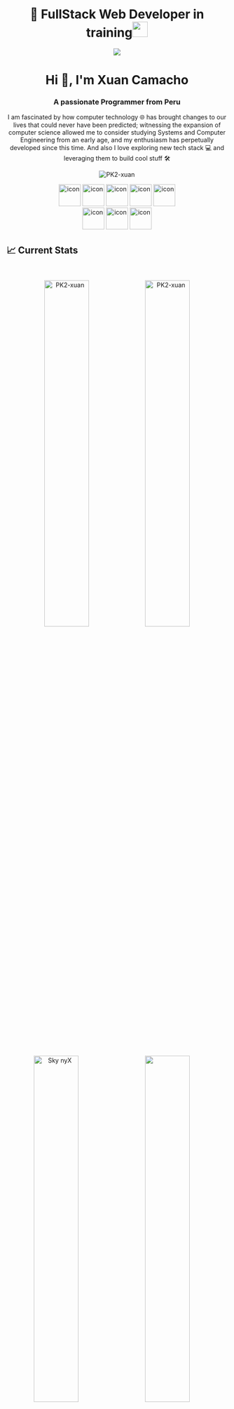 



<!--inicio-->

<h1 align="center"> 👋 FullStack Web Developer in training<img src="https://media.giphy.com/media/hvRJCLFzcasrR4ia7z/giphy.gif" width="35"></h1>

<p align="center">
<img src="https://readme-typing-svg.herokuapp.com/?lines=Web%20Developer;Full%20Stack%20Developer;3%2B%20years%20of%20coding%20experience;Sempe%20Avanti&font=Pacifico&center=true&width=650&height=120&color=2aa889&vCenter=true&size=45">
</p>

<h1 align="center">Hi 👋, I'm Xuan Camacho</h1>
<h3 align="center">A passionate Programmer from Peru</h3>
<p align="center">I am fascinated by how computer technology 🌐 has brought changes to our lives that could never have been predicted; witnessing the expansion of computer science allowed me to consider studying Systems and Computer Engineering from an early age, and my enthusiasm has perpetually developed since this time. And also I love exploring new tech stack 💻 and leveraging them to build cool stuff 🛠️</p>

<p align="center"> 
<img src="https://komarev.com/ghpvc/?username=PK2-xuan&label=Profile%20views&color=2aa889&style=flat" alt="PK2-xuan" />
</p>

<div align="center">
 <img src="https://techstack-generator.vercel.app/java-icon.svg" alt="icon" width="50" height="50" />
 <img src="https://techstack-generator.vercel.app/github-icon.svg" alt="icon" width="50" height="50" />
 <img src="https://techstack-generator.vercel.app/ts-icon.svg" alt="icon" width="50" height="50" />
 <img src="https://techstack-generator.vercel.app/js-icon.svg" alt="icon" width="50" height="50" />
 <img src="https://techstack-generator.vercel.app/react-icon.svg" alt="icon" width="50" height="50" />
 <br/>
 <img src="https://techstack-generator.vercel.app/restapi-icon.svg" alt="icon" width="50" height="50" />
 <img src="https://techstack-generator.vercel.app/docker-icon.svg" alt="icon" width="50" height="50" />
 <img src="https://techstack-generator.vercel.app/mysql-icon.svg" alt="icon" width="50" height="50" />
</div>

 ## :chart_with_upwards_trend: Current Stats
 
</br>

<p align="center">
  <img width="45%" src="https://github-readme-streak-stats.herokuapp.com/?user=PK2-xuan&theme=gotham&show_icons=true&hide_border=true" alt="PK2-xuan"/>
<img width="45%" src="https://github-readme-stats-ten-gilt.vercel.app/api?username=PK2-xuan&show_icons=true&hide_border=true&title_color=2aa889&icon_color=599cab&text_color=99d1ce&bg_color=0c1014" alt="PK2-xuan"/>
</p>

<p align="center">
  <img width="45%" src="https://github-readme-stats-ten-gilt.vercel.app/api/top-langs/?username=PK2-xuan&hide_border=true&title_color=2aa889&text_color=99d1ce&bg_color=0c1014" />
  <img width="45%" align="left" src="https://camo.githubusercontent.com/9b2da5487c681aba581bb1bcceb4804f9f928aeb13885d04a87a50b404bc62ef/68747470733a2f2f632e74656e6f722e636f6d2f474e37334d4b4261775a5941414141692f627573792d637574652e676966" alt="Sky nyX" />
</p>

------

![followers](https://img.shields.io/github/followers/PK2-xuan?style=social)
![stars](https://img.shields.io/github/stars/PK2-xuan?style=social)

<h4 align="center">Visitor's count 👀</h4>
<p align="center"><img src="https://profile-counter.glitch.me/PK2-xuan/count.svg" alt="PK2-xuan :: Visitor's Count" /></p>

<!-- <img align="center" height="220px" src="https://github.com/PK2-xuan/Sky-nyX/blob/main/miRey.gif" alt="PK2-xuan" /> -->

![𝚝𝚘𝚙 𝚝𝚛𝚘𝚙𝚑𝚢](https://github-profile-trophy.vercel.app/?username=PK2-xuan&column=9&margin-w=15&margin-h=15&no-bg=true&no-frame=true&theme=juicyfresh)

<p align="center">
  <img height="150" width="150" src="https://github.com/JayantGoel001/JayantGoel001/blob/master/WEBP/left.webp">
  <img align="center" src="https://github-readme-streak-stats.herokuapp.com/?user=PK2-xuan&theme=dark&hide_border=true"/>
  <img height="150" width="150" src="https://github.com/JayantGoel001/JayantGoel001/blob/master/WEBP/right.webp">
</p>
<!--
![𝚐𝚒𝚝𝚑𝚞𝚋 𝚐𝚛𝚊𝚙𝚑](https://activity-graph.herokuapp.com/graph?username=JayantGoel001&theme=react-dark&hide_border=true&area=true)

![3D Profile](https://github.com/JayantGoel001/JayantGoel001/blob/master/profile-3d-contrib/profile-night-rainbow.svg)
-->





